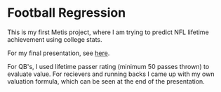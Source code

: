 # Football Regression

This is my first Metis project, where I am trying to predict NFL lifetime achievement using college stats. 

For my final presentation, see [here](https://github.com/leaferickson/Football_Regression/blob/master/Football%20Regression%20Analysis.pdf).

For QB's, I used lifetime passer rating (minimum 50 passes thrown) to evaluate value. For recievers and running backs I came up with my own valuation formula, which can be seen at the end of the presentation.

